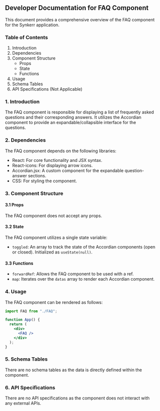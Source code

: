 ## Developer Documentation for FAQ Component

This document provides a comprehensive overview of the FAQ component for the Synkerr application.

### Table of Contents

1. Introduction
2. Dependencies
3. Component Structure
   - Props
   - State
   - Functions
4. Usage
5. Schema Tables
6. API Specifications (Not Applicable)

### 1. Introduction

The FAQ component is responsible for displaying a list of frequently asked questions and their corresponding answers. It utilizes the Accordian component to provide an expandable/collapsible interface for the questions.

### 2. Dependencies

The FAQ component depends on the following libraries:

- React: For core functionality and JSX syntax.
- React-icons: For displaying arrow icons.
- Accordian.jsx: A custom component for the expandable question-answer sections.
- CSS: For styling the component.

### 3. Component Structure

#### 3.1 Props

The FAQ component does not accept any props.

#### 3.2 State

The FAQ component utilizes a single state variable:

- `toggled`: An array to track the state of the Accordian components (open or closed). Initialized as `useState(null)`.

#### 3.3 Functions

- `forwardRef`: Allows the FAQ component to be used with a ref.
- `map`: Iterates over the `datas` array to render each Accordian component.

### 4. Usage

The FAQ component can be rendered as follows:

```jsx
import FAQ from "./FAQ";

function App() {
  return (
    <div>
      <FAQ />
    </div>
  );
}
```

### 5. Schema Tables

There are no schema tables as the data is directly defined within the component.

### 6. API Specifications

There are no API specifications as the component does not interact with any external APIs. 

